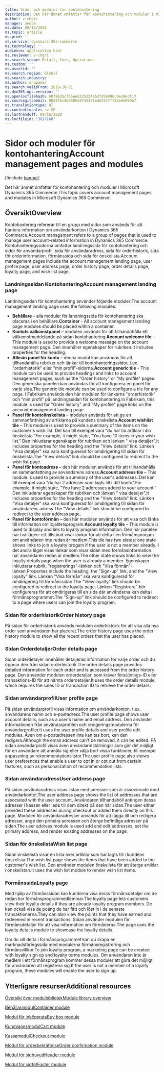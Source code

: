 ```yaml
---
title: Sidor och moduler för kontohantering
description: Det här ämnet omfattar för kontohantering och moduler i Microsoft Dynamics 365 Commerce.
author: v-chgri
manager: annbe
ms.date: 09/15/2020
ms.topic: article
ms.prod: ''
ms.service: dynamics-365-commerce
ms.technology: ''
audience: Application User
ms.reviewer: v-chgri
ms.search.scope: Retail, Core, Operations
ms.custom: ''
ms.assetid: ''
ms.search.region: Global
ms.search.industry: ''
ms.author: anupamar
ms.search.validFrom: 2019-10-31
ms.dyn365.ops.version: ''
ms.openlocfilehash: b0f963bcf65ae622522fe52fd59996c6ec0ecf17
ms.sourcegitcommit: 8028fbc5b9585e87d3331ea02577ff82ede090af
ms.translationtype: HT
ms.contentlocale: sv-SE
ms.lasthandoff: 09/16/2020
ms.locfileid: "3817168"
---
```

# <a name="account-management-pages-and-modules"></a><span data-ttu-id="9461e-103">Sidor och moduler för kontohantering</span><span class="sxs-lookup"><span data-stu-id="9461e-103">Account management pages and modules</span></span>

[!include [banner](includes/banner.md)]

<span data-ttu-id="9461e-104">Det här ämnet omfattar för kontohantering och moduler i Microsoft Dynamics 365 Commerce.</span><span class="sxs-lookup"><span data-stu-id="9461e-104">This topic covers account management pages and modules in Microsoft Dynamics 365 Commerce.</span></span>

## <a name="overview"></a><span data-ttu-id="9461e-105">Översikt</span><span class="sxs-lookup"><span data-stu-id="9461e-105">Overview</span></span>

<span data-ttu-id="9461e-106">Kontohantering refererar till en grupp med sidor som används för att hantera information om användarkonton i Dynamics 365 Commerce.</span><span class="sxs-lookup"><span data-stu-id="9461e-106">Account management refers to a group of pages that is used to manage user account–related information in Dynamics 365 Commerce.</span></span> <span data-ttu-id="9461e-107">Kontohanteringssidorna omfattar landningssida för kontohantering och sidor för användarprofil, sida för användaradress, sida för orderhistorik, sida för orderinformation, förmånssida och sida för önskelista.</span><span class="sxs-lookup"><span data-stu-id="9461e-107">Account management pages include the account management landing page, user profile page, user address page, order history page, order details page, loyalty page, and wish list page.</span></span>

### <a name="account-management-landing-page"></a><span data-ttu-id="9461e-108">Landningssidan Kontohantering</span><span class="sxs-lookup"><span data-stu-id="9461e-108">Account management landing page</span></span>

<span data-ttu-id="9461e-109">Landningssidan för kontohantering använder följande moduler:</span><span class="sxs-lookup"><span data-stu-id="9461e-109">The account management landing page uses the following modules:</span></span>

- <span data-ttu-id="9461e-110">**Behållare** - alla moduler för landningssida för kontohantering ska placeras i en behållare.</span><span class="sxs-lookup"><span data-stu-id="9461e-110">**Container** - All account management landing page modules should be placed within a container.</span></span> 
- <span data-ttu-id="9461e-111">**Kontots välkomstpanel** – modulen används för att tillhandahålla ett välkomstmeddelande på sidan kontohantering.</span><span class="sxs-lookup"><span data-stu-id="9461e-111">**Account welcome tile** – This module is used to provide a welcome message on the account management page.</span></span> <span data-ttu-id="9461e-112">Den innehåller egenskaper för rubriken.</span><span class="sxs-lookup"><span data-stu-id="9461e-112">It includes properties for the heading.</span></span>
- <span data-ttu-id="9461e-113">**Allmän panel för konto** – denna modul kan användas för att tillhandahålla rubriker och länkar till kontohanteringssidor, t.ex. "orderhistorik" eller "min profil"-sidorna.</span><span class="sxs-lookup"><span data-stu-id="9461e-113">**Account generic tile** - This module can be used to provide headings and links to account management pages, such as the "Order history" or "My profile" pages.</span></span> <span data-ttu-id="9461e-114">Den generiska panelen kan användas för att konfigurera en panel för varje sida.</span><span class="sxs-lookup"><span data-stu-id="9461e-114">The generic tile module can be used to configure a tile for any page.</span></span> <span data-ttu-id="9461e-115">I Fabrikam används den här modulen för länkarna "orderhistorik" och "min profil" på landningssidan för kontohantering.</span><span class="sxs-lookup"><span data-stu-id="9461e-115">In Fabrikam, this module is used for "Order history" and "My profile" page links on the account management landing page.</span></span>
- <span data-ttu-id="9461e-116">**Panel för kontoönskelista** – modulen används för att ge en sammanfattning av artiklarna på kundens önskelista.</span><span class="sxs-lookup"><span data-stu-id="9461e-116">**Account wishlist tile** – This module is used to provide a summary of the items on the customer's wish list.</span></span> <span data-ttu-id="9461e-117">Det kan till exempel vara "du har tio artiklar i din önskelista."</span><span class="sxs-lookup"><span data-stu-id="9461e-117">For example, it might state, "You have 10 items in your wish list."</span></span> <span data-ttu-id="9461e-118">Den inkluderar egenskaper för rubriken och länken " visa detaljer".</span><span class="sxs-lookup"><span data-stu-id="9461e-118">It includes properties for the heading and the "View details" link.</span></span> <span data-ttu-id="9461e-119">Länken "Visa detaljer" ska vara konfigurerad för omdirigering till sidan för önskelista.</span><span class="sxs-lookup"><span data-stu-id="9461e-119">The "View details" link should be configured to redirect to the wish list page.</span></span> 
- <span data-ttu-id="9461e-120">**Panel för kontoadress** – den här modulen används för att tillhandahålla en sammanfattning av användarens adress.</span><span class="sxs-lookup"><span data-stu-id="9461e-120">**Account address tile** – This module is used to provide a summary of the user's addresses.</span></span> <span data-ttu-id="9461e-121">Det kan till exempel vara "du har 2 adresser som lagts till i ditt konto".</span><span class="sxs-lookup"><span data-stu-id="9461e-121">For example, it might state, "You have 2 addresses added to your account."</span></span> <span data-ttu-id="9461e-122">Den inkluderar egenskaper för rubriken och länken " visa detaljer".</span><span class="sxs-lookup"><span data-stu-id="9461e-122">It includes properties for the heading and the "View details" link.</span></span> <span data-ttu-id="9461e-123">Länken "Visa detaljer" ska vara konfigurerad för omdirigering till sidan för användarens adress.</span><span class="sxs-lookup"><span data-stu-id="9461e-123">The "View details" link should be configured to redirect to the user address page.</span></span>
- <span data-ttu-id="9461e-124">**Panel för kontoförmån** – den här modulen används för att visa och länka till information om lojalitetsprogram.</span><span class="sxs-lookup"><span data-stu-id="9461e-124">**Account loyalty tile** – This module is used to display and link to loyalty program information.</span></span> <span data-ttu-id="9461e-125">Den här panelen har två lägen: ett tillstånd visar länkar för att delta i en förmånsprogam om användaren inte redan är medlem.</span><span class="sxs-lookup"><span data-stu-id="9461e-125">This tile has two states: one state shows links to join a loyalty progam if the user is not a member already.</span></span> <span data-ttu-id="9461e-126">I det andra läget visas länkar som visar sidan med förmånsinformation när användaren redan är medlem.</span><span class="sxs-lookup"><span data-stu-id="9461e-126">The other state shows links to view the loyalty details page when the user is already a member.</span></span> <span data-ttu-id="9461e-127">Egenskaper inkluderar rubrik, "registrerings"-länken och "Visa förmån"-länken.</span><span class="sxs-lookup"><span data-stu-id="9461e-127">Properties include the heading, the "Sign-up" link, and the "View loyalty" link.</span></span> <span data-ttu-id="9461e-128">Länken "Visa förmån" ska vara konfigurerad för omdirigering till förmånssidan.</span><span class="sxs-lookup"><span data-stu-id="9461e-128">The "View loyalty" link should be configured to redirect to the loyalty page.</span></span> <span data-ttu-id="9461e-129">Länken "Registrera" bör konfigureras för att omdirigeras till en sida där användarna kan delta i förmånsprogrammet.</span><span class="sxs-lookup"><span data-stu-id="9461e-129">The "Sign-up" link should be configured to redirect to a page where users can join the loyalty program.</span></span> 

### <a name="order-history-page"></a><span data-ttu-id="9461e-130">Sidan för orderhistorik</span><span class="sxs-lookup"><span data-stu-id="9461e-130">Order history page</span></span>

<span data-ttu-id="9461e-131">På sidan för orderhistorik används modulen orderhistorik för att visa alla nya order som användaren har placerat.</span><span class="sxs-lookup"><span data-stu-id="9461e-131">The order history page uses the order history module to show all the recent orders that the user has placed.</span></span>

### <a name="order-details-page"></a><span data-ttu-id="9461e-132">Sidan Orderdetaljer</span><span class="sxs-lookup"><span data-stu-id="9461e-132">Order details page</span></span>

<span data-ttu-id="9461e-133">Sidan orderdetaljer innehåller detaljerad information för varje order och du öppnar den från sidan orderhistorik.</span><span class="sxs-lookup"><span data-stu-id="9461e-133">The order details page provides detailed information for each order and is accessed from the order history page.</span></span> <span data-ttu-id="9461e-134">Den använder modulen orderdetaljer, som kräver försäljnings-ID eller transaktions-ID för att hämta orderdetaljer.</span><span class="sxs-lookup"><span data-stu-id="9461e-134">It uses the order details module, which requires the sales ID or transaction ID to retrieve the order details.</span></span>

### <a name="user-profile-page"></a><span data-ttu-id="9461e-135">Sidan användarprofil</span><span class="sxs-lookup"><span data-stu-id="9461e-135">User profile page</span></span>

<span data-ttu-id="9461e-136">På sidan användarprofil visas information om användarkonton, t.ex. användarens namn och e-postadress.</span><span class="sxs-lookup"><span data-stu-id="9461e-136">The user profile page shows user account details, such as a user's name and email address.</span></span> <span data-ttu-id="9461e-137">Den använder informationen från användarprofilen och redigeringsmodulerna för användarprofiler.</span><span class="sxs-lookup"><span data-stu-id="9461e-137">It uses the user profile details and user profile edit modules.</span></span> <span data-ttu-id="9461e-138">Även om e-postadressen inte kan tas bort, kan den redigera.</span><span class="sxs-lookup"><span data-stu-id="9461e-138">Although the email address can't be removed, it can be edited.</span></span> <span data-ttu-id="9461e-139">På sidan användarprofil visas även användarinställningar som gör det möjligt för en användare att anmäla sig eller välja bort vissa funktioner, till exempel anpassning av rekommendationslistor.</span><span class="sxs-lookup"><span data-stu-id="9461e-139">The user profile page also shows user preferences that enable a user to opt in or opt out from certain features, such as personalization of recommendation lists.</span></span> 

### <a name="user-address-page"></a><span data-ttu-id="9461e-140">Sidan användaradress</span><span class="sxs-lookup"><span data-stu-id="9461e-140">User address page</span></span>

<span data-ttu-id="9461e-141">På sidan användaradress visas listan med adresser som är associerade med användarkontot.</span><span class="sxs-lookup"><span data-stu-id="9461e-141">The user address page shows the list of addresses that are associated with the user account.</span></span> <span data-ttu-id="9461e-142">Användaren tillhandahöll antingen dessa adresser i kassan eller lade till dem direkt på den här sidan.</span><span class="sxs-lookup"><span data-stu-id="9461e-142">The user either provided these addresses during checkout or added them directly on  this page.</span></span> <span data-ttu-id="9461e-143">Modulen för användaradresser används för att lägga till och redigera adresser, ange den primära adressen och återge befintliga adresser på sidan.</span><span class="sxs-lookup"><span data-stu-id="9461e-143">The user address module is used add and edit addresses, set the primary address, and render existing addresses on the page.</span></span>

### <a name="wish-list-page"></a><span data-ttu-id="9461e-144">Sidan för önskelista</span><span class="sxs-lookup"><span data-stu-id="9461e-144">Wish list page</span></span>

<span data-ttu-id="9461e-145">Sidan önskelista visar en lista över artiklar som har lagts till i kundens önskelista.</span><span class="sxs-lookup"><span data-stu-id="9461e-145">The wish list page shows the items that have been added to the customer's wish list.</span></span> <span data-ttu-id="9461e-146">Den använder modulen önskelista för att återge artiklar i önskelistan.</span><span class="sxs-lookup"><span data-stu-id="9461e-146">It uses the wish list module to render wish list items.</span></span>

### <a name="loyalty-page"></a><span data-ttu-id="9461e-147">Förmånssida</span><span class="sxs-lookup"><span data-stu-id="9461e-147">Loyalty page</span></span>

<span data-ttu-id="9461e-148">Med hjälp av förmånssidan kan kunderna visa deras förmånsdetaljer om de redan har förmånsprogrammedlemmar.</span><span class="sxs-lookup"><span data-stu-id="9461e-148">The loyalty page lets customers view their loyalty details if they are already loyalty program members.</span></span> <span data-ttu-id="9461e-149">De kan också visa de poäng de har fått och löst in i de senaste transaktionerna.</span><span class="sxs-lookup"><span data-stu-id="9461e-149">They can also view the points that they have earned and redeemed in recent transactions.</span></span> <span data-ttu-id="9461e-150">Sidan använder modulen för förmånsdetaljer för att visa information om förmånerna.</span><span class="sxs-lookup"><span data-stu-id="9461e-150">The page uses the loyalty details module to showcase the loyalty details.</span></span> 

<span data-ttu-id="9461e-151">Om du vill delta i förmånsprogrammet kan du skapa en marknadsföringssida med modulerna förmånsregistrering och förmånsvillkor.</span><span class="sxs-lookup"><span data-stu-id="9461e-151">To join loyalty program, a marketing page can be created with loyalty sign up and loyalty terms modules.</span></span> <span data-ttu-id="9461e-152">Om användaren inte är medlem i ett förmånsprogram kommer dessa moduler att göra det möjligt för användaren att registrera sig.</span><span class="sxs-lookup"><span data-stu-id="9461e-152">If the user is not a member of a loyalty program, these modules will enable the user to sign up.</span></span>

## <a name="additional-resources"></a><span data-ttu-id="9461e-153">Ytterligare resurser</span><span class="sxs-lookup"><span data-stu-id="9461e-153">Additional resources</span></span>

[<span data-ttu-id="9461e-154">Översikt över modulbibliotek</span><span class="sxs-lookup"><span data-stu-id="9461e-154">Module library overview</span></span>](starter-kit-overview.md)

[<span data-ttu-id="9461e-155">Behållarmodul</span><span class="sxs-lookup"><span data-stu-id="9461e-155">Container module</span></span>](add-container-module.md)

[<span data-ttu-id="9461e-156">Modul för inköpsruta</span><span class="sxs-lookup"><span data-stu-id="9461e-156">Buy box module</span></span>](add-buy-box.md)

[<span data-ttu-id="9461e-157">Kundvagnsmodul</span><span class="sxs-lookup"><span data-stu-id="9461e-157">Cart module</span></span>](add-cart-module.md)

[<span data-ttu-id="9461e-158">Kassamodul</span><span class="sxs-lookup"><span data-stu-id="9461e-158">Checkout module</span></span>](add-checkout-module.md)

[<span data-ttu-id="9461e-159">Modul för orderbekräftelse</span><span class="sxs-lookup"><span data-stu-id="9461e-159">Order confirmation module</span></span>](order-confirmation-module.md)

[<span data-ttu-id="9461e-160">Modul för sidhuvud</span><span class="sxs-lookup"><span data-stu-id="9461e-160">Header module</span></span>](author-header-module.md)

[<span data-ttu-id="9461e-161">Modul för sidfot</span><span class="sxs-lookup"><span data-stu-id="9461e-161">Footer module</span></span>](author-footer-module.md)

